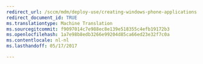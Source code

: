 ```yaml
---
redirect_url: /sccm/mdm/deploy-use/creating-windows-phone-applications
redirect_document_id: TRUE
ms.translationtype: Machine Translation
ms.sourcegitcommit: f9097014c7e988ec8e139e518355c4efb19172b3
ms.openlocfilehash: 1a7e98b8edb3266e99204d85ca66ed23e32f7c0a
ms.contentlocale: nl-nl
ms.lasthandoff: 05/17/2017

---
```


